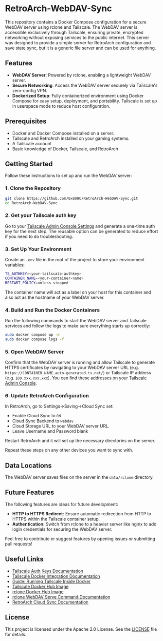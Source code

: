 # RetroArch-WebDAV-Sync

This repository contains a Docker Compose configuration for a secure WebDAV server using rclone and Tailscale. The WebDAV server is accessible exclusively through Tailscale, ensuring private, encrypted networking without exposing services to the public internet. This server was designed to provide a simple server for RetroArch configuration and save state sync, but it is a generic file server and can be used for anything.

## Features

- **WebDAV Server**: Powered by rclone, enabling a lightweight WebDAV server.
- **Secure Networking**: Access the WebDAV server securely via Tailscale's zero-config VPN.
- **Dockerized Setup**: Fully containerized environment using Docker Compose for easy setup, deployment, and portability. Tailscale is set up in userspace mode to reduce host configuration.

## Prerequisites

- Docker and Docker Compose installed on a server.
- Tailscale and RetroArch installed on your gaming systems.
- A Tailscale account
- Basic knowledge of Docker, Tailscale, and RetroArch

## Getting Started

Follow these instructions to set up and run the WebDAV server:

### 1. Clone the Repository

```bash
git clone https://github.com/0x000C/RetroArch-WebDAV-Sync.git
cd RetroArch-WebDAV-Sync
```

### 2. Get your Tailscale auth key

Go to your [Tailscale Admin Console Settings](https://login.tailscale.com/admin/settings/keys) and generate a one-time auth key for the next step. The reusable option can be generated to reduce effort if you need to do troubleshooting.

### 3. Set Up Your Environment

Create an `.env` file in the root of the project to store your environment variables:

```bash
TS_AUTHKEY=<your-tailscale-authkey>
CONTAINER_NAME=<your-container-name>
RESTART_POLICY=unless-stopped
```

The container name will act as a label on your host for this container and also act as the hostname of your WebDAV server.

### 4. Build and Run the Docker Containers

Run the following commands to start the WebDAV server and Tailscale services and follow the logs to make sure everything starts up correctly:

```bash
sudo docker compose up -d
sudo docker compose logs -f
```
### 5. Open WebDAV Server

Confirm that the WebDAV server is running and allow Tailscale to generate HTTPS certificates by navigating to your WebDAV server URL (e.g. `https://CONTAINER_NAME.auto-generated.ts.net/`) or Tailscale IP address (e.g. `100.xxx.xxx.xxx`). You can find these addresses on your [Tailscale Admin Console](https://login.tailscale.com/admin/machines).

### 6. Update RetroArch Configuration

In RetroArch, go to Settings->Saving->Cloud Sync set:

* Enable Cloud Sync to `ON`
* Cloud Sync Backend to `webdav`
* Cloud Storage URL to your WebDAV server URL.
* Leave Username and Password blank

Restart RetroArch and it will set up the necessary directories on the server.

Repeat these steps on any other devices you want to sync with.

## Data Locations

The WebDAV server saves files on the server in the `data/rclone` directory.

## Future Features

The following features are ideas for future development:

- **HTTP to HTTPS Redirect**: Ensure automatic redirection from HTTP to HTTPS within the Tailscale container setup.
- **Authentication**: Switch from rclone to a heavier server like nginx to add login credentials for securing the WebDAV server.

Feel free to contribute or suggest features by opening issues or submitting pull requests!

## Useful Links

- [Tailscale Auth Keys Documentation](https://tailscale.com/kb/1085/auth-keys)
- [Tailscale Docker Integration Documentation](https://tailscale.com/kb/1282/docker)
- [Guide: Running Tailscale Inside Docker](https://tailscale.com/blog/docker-tailscale-guide)
- [Tailscale Docker Hub Image](https://hub.docker.com/r/tailscale/tailscale)
- [rclone Docker Hub Image](https://hub.docker.com/r/rclone/rclone)
- [rclone WebDAV Serve Command Documentation](https://rclone.org/commands/rclone_serve_webdav/)
- [RetroArch Cloud Sync Documentation](https://docs.libretro.com/guides/retroarch-cloud-sync/)

## License

This project is licensed under the Apache 2.0 License. See the [LICENSE](LICENSE) file for details.
